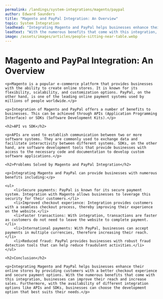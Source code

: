 ```yaml
---
permalink: /landings/system-integrations/magento/paypal
author: Edward Saunders
title: "Magento and PayPal Integration: An Overview"
topic: System Integration
leadhead: "Integrating Magento and PayPal helps businesses enhance their online stores by providing customers with a better checkout experience and secure payment options"
leadtext: "With the numerous benefits that come with this integration, businesses can improve their reach and increase sales. Furthermore, with the availability of different integration options like APIs and SDKs, businesses can choose the development option that best suits their needs."
image: /assets/images/articles/people-sitting-near-table.webp
---
```

<div class="arttext">
	<h1>Magento and PayPal Integration: An Overview</h1>

	<p>Magento is a popular e-commerce platform that provides businesses with the ability to create online stores. It is known for its flexibility, scalability, and customization options. PayPal, on the other hand, is one of the leading online payment systems used by millions of people worldwide.</p>

	<p>Integration of Magento and PayPal offers a number of benefits to businesses. This can be achieved through APIs (Application Programming Interface) or SDKs (Software Development Kits).</p>

	<h2>API vs SDK</h2>

	<p>APIs are used to establish communication between two or more software systems. They are commonly used to exchange data and facilitate interactivity between different systems. SDKs, on the other hand, are software development tools that provide businesses with access to the necessary code and documentation to develop custom software applications.</p>

	<h2>Problems Solved by Magento and PayPal Integration</h2>

	<p>Integrating Magento and PayPal can provide businesses with numerous benefits including:</p>

	<ul>
		<li>Secure payments: PayPal is known for its secure payment system. Integration with Magento allows businesses to leverage this security for their customers.</li>
		<li>Improved checkout experience: Integration provides customers with a seamless checkout process, thereby improving their experience on the website.</li>
		<li>Faster transactions: With integration, transactions are faster as customers do not need to leave the website to complete payment.</li>
		<li>International payments: With PayPal, businesses can accept payments in multiple currencies, therefore increasing their reach.</li>
		<li>Reduced fraud: PayPal provides businesses with robust fraud detection tools that can help reduce fraudulent activities.</li>
	</ul>

	<h2>Conclusion</h2>

	<p>Integrating Magento and PayPal helps businesses enhance their online stores by providing customers with a better checkout experience and secure payment options. With the numerous benefits that come with this integration, businesses can improve their reach and increase sales. Furthermore, with the availability of different integration options like APIs and SDKs, businesses can choose the development option that best suits their needs.</p>

</div>